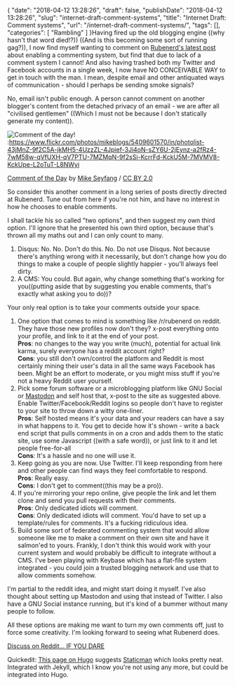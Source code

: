 {
    "date": "2018-04-12 13:28:26",
    "draft": false,
    "publishDate": "2018-04-12 13:28:26",
    "slug": "internet-draft-comment-systems",
    "title": "Internet Draft: Comment systems",
    "url": "\/internet-draft-comment-systems\/",
    "tags": [],
    "categories": [
        "Rambling"
    ]
}Having fired up the old blogging engine ((why hasn't that word died!?))
((And is this becoming some sort of running gag?)), I now find myself
wanting to comment on [Rubenerd's latest
post](https://rubenerd.com/rfc-comment-systems/) about enabling a
commenting system, but find that due to lack of a comment system I
cannot! And also having trashed both my Twitter and Facebook accounts in
a single week, I now have NO CONCEIVABLE WAY to get in touch with the
man. I mean, despite email and other antiquated ways of communication -
should I perhaps be sending smoke signals?

No, email isn't public enough. A person cannot comment on another
blogger's content from the detached privacy of an email - we are after
all "civilised gentlemen" ((Which I must not be because I don't
statically generate my content)).

![Comment of the
day!](https://farm5.staticflickr.com/4153/5409601570_39ce13e563_z.jpg "Comment of the day!"):https://www.flickr.com/photos/mikeblogs/5409601570/in/photolist-43jMnZ-9f2C5A-jkMH5-4UzzZL-4Jpief-3Ji4oN-sZY6U-2jEynz-a2fRz4-7wM58w-qVfUXH-qV7PTU-7MZMqN-9f2sSi-KcrrFd-KckU5M-7MVMV8-KckUpe-L2oTuT-L8NWyi

[Comment of the
Day](https://www.flickr.com/photos/mikeblogs/5409601570/in/photolist-43jMnZ-9f2C5A-jkMH5-4UzzZL-4Jpief-3Ji4oN-sZY6U-2jEynz-a2fRz4-7wM58w-qVfUXH-qV7PTU-7MZMqN-9f2sSi-KcrrFd-KckU5M-7MVMV8-KckUpe-L2oTuT-L8NWyi)
by [Mike Seyfang](https://www.flickr.com/photos/mikeblogs/) / [CC BY
2.0](https://creativecommons.org/licenses/by/2.0/)

So consider this another comment in a long series of posts directly
directed at Rubenerd. Tune out from here if you're not him, and have no
interest in how he chooses to enable comments.

I shall tackle his so called "two options", and then suggest my own
third option. I'll ignore that he presented his own third option,
because that's thrown all my maths out and I can only count to many.

1.  Disqus: No. No. Don't do this. No. Do not use Disqus. Not because
    there's anything wrong with it necessarily, but don't change how you
    do things to make a couple of people slightly happier - you'll
    always feel dirty.
2.  A CMS: You could. But again, why change something that's working for
    you((putting aside that by suggesting you enable comments, that's
    exactly what asking you to do))?

Your only real option is to take your comments outside your space.

1.  One option that comes to mind is something like /r/rubenerd
    on reddit. They have those new profiles now don't they? x-post
    everything onto your profile, and link to it at the end of your
    post.\
    **Pros**: no changes to the way you write (much), potential for
    actual link karma, surely everyone has a reddit account right?\
    **Cons**: you still don't own/control the platform and Reddit is
    most certainly mining their user's data in all the same ways
    Facebook has been. Might be an effort to moderate, or you might miss
    stuff if you're not a heavy Reddit user yourself.
2.  Pick some forum software or a microblogging platform like GNU Social
    or [Mastodon](https://joinmastodon.org/) and self host that, x-post
    to the site as suggested above. Enable Twitter/Facebook/Reddit
    logins so people don't have to register to your site to throw down a
    witty one-liner.\
    **Pros**: Self hosted means it's your data and your readers can have
    a say in what happens to it. You get to decide how it's shown -
    write a back end script that pulls comments in on a cron and adds
    them to the static site, use some Javascript ((with a safe word)),
    or just link to it and let people free-for-all\
    **Cons**: It's a hassle and no one will use it.
3.  Keep going as you are now. Use Twitter. I'll keep responding from
    here and other people can find ways they feel comfortable to
    respond.\
    **Pros**: Really easy.\
    **Cons**: I don't get to comment((this may be a pro)).
4.  If you're mirroring your repo online, give people the link and let
    them clone and send you pull requests with their comments.\
    **Pros**: Only dedicated idiots will comment.\
    **Cons**: Only dedicated idiots will comment. You'd have to set up a
    template/rules for comments. It's a fucking ridiculous idea.
5.  Build some sort of federated commenting system that would allow
    someone like me to make a comment on their own site and have it
    salmon'ed to yours. Frankly, I don't think this would work with your
    current system and would probably be difficult to integrate without
    a CMS. I've been playing with Keybase which has a flat-file system
    integrated - you could join a trusted blogging network and use that
    to allow comments somehow.

I'm partial to the reddit idea, and might start doing it myself. I've
also thought about setting up Mastodon and using that instead of
Twitter. I also have a GNU Social instance running, but it's kind of a
bummer without many people to follow.

All these options are making me want to turn my own comments off, just
to force some creativity. I'm looking forward to seeing what Rubenerd
does.

[Discuss on Reddit... IF YOU
DARE](https://www.reddit.com/user/screenbeard/comments/8bq59h/internet_draft_comment_systems_xpost/)

Quickedit: [This page on
Hugo](http://gohugo.io/content-management/comments/#comments-alternatives)
suggests [Staticman](https://staticman.net/) which looks pretty neat.
Integrated with Jekyll, which I know you're not using any more, but
could be integrated into Hugo.